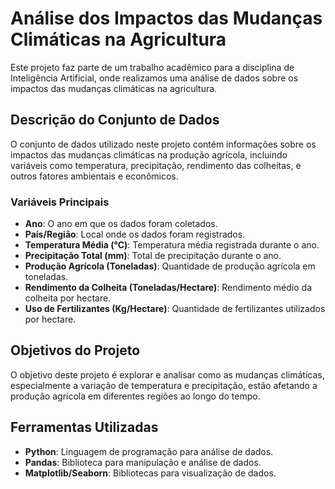 # Análise dos Impactos das Mudanças Climáticas na Agricultura

Este projeto faz parte de um trabalho acadêmico para a disciplina de Inteligência Artificial, onde realizamos uma análise de dados sobre os impactos das mudanças climáticas na agricultura.

## Descrição do Conjunto de Dados

O conjunto de dados utilizado neste projeto contém informações sobre os impactos das mudanças climáticas na produção agrícola, incluindo variáveis como temperatura, precipitação, rendimento das colheitas, e outros fatores ambientais e econômicos.

### Variáveis Principais

- **Ano**: O ano em que os dados foram coletados.
- **País/Região**: Local onde os dados foram registrados.
- **Temperatura Média (°C)**: Temperatura média registrada durante o ano.
- **Precipitação Total (mm)**: Total de precipitação durante o ano.
- **Produção Agrícola (Toneladas)**: Quantidade de produção agrícola em toneladas.
- **Rendimento da Colheita (Toneladas/Hectare)**: Rendimento médio da colheita por hectare.
- **Uso de Fertilizantes (Kg/Hectare)**: Quantidade de fertilizantes utilizados por hectare.



## Objetivos do Projeto

O objetivo deste projeto é explorar e analisar como as mudanças climáticas, especialmente a variação de temperatura e precipitação, estão afetando a produção agrícola em diferentes regiões ao longo do tempo.

## Ferramentas Utilizadas

- **Python**: Linguagem de programação para análise de dados.
- **Pandas**: Biblioteca para manipulação e análise de dados.
- **Matplotlib/Seaborn**: Bibliotecas para visualização de dados.

